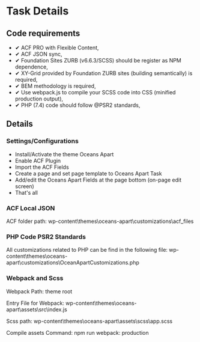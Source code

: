 # Task Details

## Code requirements
- ✔ ACF PRO with Flexible Content,
- ✔ ACF JSON sync,
- ✔ Foundation Sites ZURB (v6.6.3/SCSS) should be register as NPM dependence,
- ✔ XY-Grid provided by Foundation ZURB sites (building semantically) is required,
- ✔ BEM methodology is required,
- ✔ Use webpack.js to compile your SCSS code into CSS (minified production output),
- ✔ PHP (7.4) code should follow @PSR2 standards, 

## Details

### Settings/Configurations
- Install/Activate the theme Oceans Apart
- Enable ACF Plugin 
- Import the ACF Fields 
- Create a page and set page template to Oceans Apart Task
- Add/edit the Oceans Apart Fields at the page bottom (on-page edit screen) 
- That's all

### ACF Local JSON
ACF folder path: 
wp-content\themes\oceans-apart\customizations\acf_files

### PHP Code PSR2 Standards
All customizations related to PHP can be find in the following file: wp-content\themes\oceans-apart\customizations\OceanApartCustomizations.php

### Webpack and Scss

Webpack Path: theme root

Entry File for Webpack: wp-content\themes\oceans-apart\assets\src\index.js

Scss path: wp-content\themes\oceans-apart\assets\scss\app.scss

Compile assets Command: npm run webpack: production